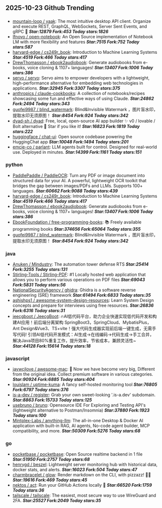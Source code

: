 ## 2025-10-23 Github Trending

### 
* [mountain-loop / yaak](https://github.com/mountain-loop/yaak): The most intuitive desktop API client. Organize and execute REST, GraphQL, WebSockets, Server Sent Events, and gRPC 🦬 ***Star:12879 Fork:453 Today stars:1826***
* [lfnovo / open-notebook](https://github.com/lfnovo/open-notebook): An Open Source implementation of Notebook LM with more flexibility and features ***Star:7515 Fork:752 Today stars:587***
* [harvard-edge / cs249r_book](https://github.com/harvard-edge/cs249r_book): Introduction to Machine Learning Systems ***Star:4519 Fork:466 Today stars:417***
* [DrewThomasson / ebook2audiobook](https://github.com/DrewThomasson/ebook2audiobook): Generate audiobooks from e-books, voice cloning & 1107+ languages! ***Star:13407 Fork:1006 Today stars:386***
* [servo / servo](https://github.com/servo/servo): Servo aims to empower developers with a lightweight, high-performance alternative for embedding web technologies in applications. ***Star:32945 Fork:3307 Today stars:375***
* [anthropics / claude-cookbooks](https://github.com/anthropics/claude-cookbooks): A collection of notebooks/recipes showcasing some fun and effective ways of using Claude. ***Star:24862 Fork:2494 Today stars:343***
* [guofei9987 / blind_watermark](https://github.com/guofei9987/blind_watermark): Blind&Invisible Watermark ，图片盲水印，提取水印无须原图！ ***Star:8454 Fork:924 Today stars:342***
* [dyad-sh / dyad](https://github.com/dyad-sh/dyad): Free, local, open-source AI app builder ✨ v0 / lovable / Bolt alternative 🌟 Star if you like it! ***Star:16823 Fork:1819 Today stars:222***
* [huggingface / chat-ui](https://github.com/huggingface/chat-ui): Open source codebase powering the HuggingChat app ***Star:10048 Fork:1494 Today stars:201***
* [emcie-co / parlant](https://github.com/emcie-co/parlant): LLM agents built for control. Designed for real-world use. Deployed in minutes. ***Star:14399 Fork:1161 Today stars:151***

### python
* [PaddlePaddle / PaddleOCR](https://github.com/PaddlePaddle/PaddleOCR): Turn any PDF or image document into structured data for your AI. A powerful, lightweight OCR toolkit that bridges the gap between images/PDFs and LLMs. Supports 100+ languages. ***Star:60662 Fork:9088 Today stars:439***
* [harvard-edge / cs249r_book](https://github.com/harvard-edge/cs249r_book): Introduction to Machine Learning Systems ***Star:4519 Fork:466 Today stars:417***
* [DrewThomasson / ebook2audiobook](https://github.com/DrewThomasson/ebook2audiobook): Generate audiobooks from e-books, voice cloning & 1107+ languages! ***Star:13407 Fork:1006 Today stars:386***
* [EbookFoundation / free-programming-books](https://github.com/EbookFoundation/free-programming-books): 📚 Freely available programming books ***Star:374656 Fork:65064 Today stars:355***
* [guofei9987 / blind_watermark](https://github.com/guofei9987/blind_watermark): Blind&Invisible Watermark ，图片盲水印，提取水印无须原图！ ***Star:8454 Fork:924 Today stars:342***

### java
* [Anuken / Mindustry](https://github.com/Anuken/Mindustry): The automation tower defense RTS ***Star:25414 Fork:3255 Today stars:131***
* [Stirling-Tools / Stirling-PDF](https://github.com/Stirling-Tools/Stirling-PDF): #1 Locally hosted web application that allows you to perform various operations on PDF files ***Star:69043 Fork:5831 Today stars:56***
* [NationalSecurityAgency / ghidra](https://github.com/NationalSecurityAgency/ghidra): Ghidra is a software reverse engineering (SRE) framework ***Star:61494 Fork:6833 Today stars:35***
* [ashishps1 / awesome-system-design-resources](https://github.com/ashishps1/awesome-system-design-resources): Learn System Design concepts and prepare for interviews using free resources. ***Star:26836 Fork:6316 Today stars:31***
* [jeecgboot / JeecgBoot](https://github.com/jeecgboot/JeecgBoot): 🔥AI低代码平台，助力企业快速实现低代码开发和构建AI应用！前后端分离架构 SpringBoot3，SpringCloud、MybatisPlus，Ant Design&Vue3、TS+vite！强大代码生成器实现前后端一键生成，无需手写代码! 引领AI低代码开发模式：AI生成→在线编码→代码生成→手工合并，解决Java项目80%重复工作，提升效率，节省成本，兼顾灵活性~ ***Star:44128 Fork:15614 Today stars:18***

### javascript
* [jaywcjlove / awesome-mac](https://github.com/jaywcjlove/awesome-mac):  Now we have become very big, Different from the original idea. Collect premium software in various categories. ***Star:90924 Fork:6885 Today stars:404***
* [louislam / uptime-kuma](https://github.com/louislam/uptime-kuma): A fancy self-hosted monitoring tool ***Star:76805 Fork:6797 Today stars:376***
* [is-a-dev / register](https://github.com/is-a-dev/register): Grab your own sweet-looking '.is-a.dev' subdomain. ***Star:8863 Fork:15733 Today stars:125***
* [usebruno / bruno](https://github.com/usebruno/bruno): Opensource IDE For Exploring and Testing API's (lightweight alternative to Postman/Insomnia) ***Star:37880 Fork:1923 Today stars:100***
* [Mintplex-Labs / anything-llm](https://github.com/Mintplex-Labs/anything-llm): The all-in-one Desktop & Docker AI application with built-in RAG, AI agents, No-code agent builder, MCP compatibility, and more. ***Star:50309 Fork:5276 Today stars:68***

### go
* [pocketbase / pocketbase](https://github.com/pocketbase/pocketbase): Open Source realtime backend in 1 file ***Star:51950 Fork:2757 Today stars:68***
* [henrygd / beszel](https://github.com/henrygd/beszel): Lightweight server monitoring hub with historical data, docker stats, and alerts. ***Star:16023 Fork:504 Today stars:47***
* [charmbracelet / glow](https://github.com/charmbracelet/glow): Render markdown on the CLI, with pizzazz! 💅🏻 ***Star:19616 Fork:469 Today stars:45***
* [nektos / act](https://github.com/nektos/act): Run your GitHub Actions locally 🚀 ***Star:66520 Fork:1759 Today stars:36***
* [tailscale / tailscale](https://github.com/tailscale/tailscale): The easiest, most secure way to use WireGuard and 2FA. ***Star:25527 Fork:2049 Today stars:35***
